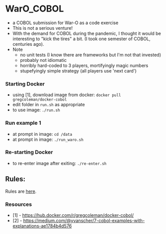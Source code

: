 
WarO_COBOL
=========

* a COBOL submission for War-O as a code exercise
* This is not a serious venture!
* With the demand for COBOL during the pandemic, I thought it would be interesting to "kick the tires" a bit. (I took one semester of COBOL, centuries ago).
* Note
    - no unit tests (I know there are frameworks but I'm not that invested)
    - probably not idiomatic
    - horribly hard-coded to 3 players, mortifyingly magic numbers
    - stupefyingly simple strategy (all players use 'next card')

### Starting Docker

* using [1], download image from docker: `docker pull gregcoleman/docker-cobol`
* edit folder in `run.sh` as appropriate 
* to use image: `./run.sh`

### Run example 1

* at prompt in image: `cd /data`
* at prompt in image: `./run_waro.sh`

### Re-starting Docker

* to re-enter image after exiting: `./re-enter.sh`

Rules:
---------

Rules are [here](Rules.md).

### Resources

* [1] - https://hub.docker.com/r/gregcoleman/docker-cobol/
* [2] - https://medium.com/@yvanscher/7-cobol-examples-with-explanations-ae1784b4d576
